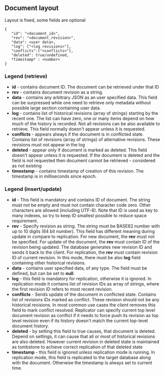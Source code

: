## Document layout

Layout is fixed, some fields are optional

```
{
   "id": "<document_id>",
   "rev": "<document_revision>",
   "data": <user data>,
   "log": ["<log revisions>"],
   "conflicts":["<conflicts>"],
   "deleted": true/undefined,
   *timestamp* : <number>
}
```

### Legend (retrieve)

- **id** - contains document ID. The document can be retrieved under that ID
- **rev** - contains document revision as a string. 
- **data** - contains any arbitrary JSON as an user specified data. This field can be surpressed while one need to retrieve only metadata without possible large section containing user data.
- **log** - contains list of historical revisions (array of strings) starting by the recent one. The list can have zero, one or many items depend on how much of the history is recorded. Not all revisions can be also available to retrieve. This
field normally doesn't appear unless it is requested.
- **conflicts** - appears always if the document is in conflicted state. Contains list of revisions (array of strings) of alternative revisions. These revisions must not appear in the log
- **deleted** - appear only if document is marked as deleted. This field doesn't appear unless it is requested. If the document is deleted and the field is not requested then document cannot be retrieved - considered as not existing
- **timestamp** - contains timestamp of creation of this revision. The timestamp is in milliseconds since epoch.

### Legend (insert/update)

- **id** - This field is mandatory and contains ID of document. The string must not be empty and must not contain character
code zero. Other characters are allowed (including UTF-8). Note that ID is used as key to many indexes, so try to keep
ID smallest possible to reduce space requirement.
- **rev** - Specify revision as string. The string must be BASE62 number with up to 10 digits (64 bit number). This field
has different meaning during update in compare to replication. For new document, the **rev** must not be specified. For
update of the document, the **rev** must contain ID of the revision being updated. The database generates new revision ID and sends it back to the client. For replication, the **rev** must contain revision ID of current revision. In this mode, there must be also **log** field containing other historical revisions.   
- **data** - contains user specified data, of any type. The field must be defined, but can be set to **null**.
- **log** - this field is mandatory for replication, otherwise it is ignored. In replication mode it contains list of 
revision IDs as array of strings, where the first revision ID refers to most recent revision.
- **conflicts** - Sends update of the document in conflicted state. Contains list of revisions IDs marked as conflict. These
revision should not be any historical revisions. In most common use cases the client removes this field to mark conflict resolved. Replicator can specify current top level document revision as conflict if it needs to force push its revision
as top level revision even if its history doesn't match the current top-level document history.
- **deleted** - by setting this field to true causes, that document is deleted. Depend on settings, it can cause that all or most of historical revisions are also deleted. However current revision in deleted state is maintained as tombstone to achieve correct replication of that deleted state
- **timestamp** - this field is ignored unless replication mode is running. In replication mode, this field is replicated to the target database along with the document. Otherwise the timestamp is always set to current time.
